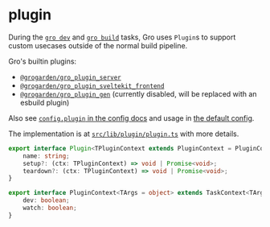# plugin

During the [`gro dev`](dev.md) and [`gro build`](build.md) tasks,
Gro uses `Plugin`s to support custom usecases outside of the normal build pipeline.

Gro's builtin plugins:

- [`@grogarden/gro_plugin_server`](../plugin/gro_plugin_server.ts)
- [`@grogarden/gro_plugin_sveltekit_frontend`](../plugin/gro_plugin_sveltekit_frontend.ts)
- [`@grogarden/gro_plugin_gen`](../plugin/gro_plugin_gen.ts)
  (currently disabled, will be replaced with an esbuild plugin)

Also see [`config.plugin` in the config docs](config.md#plugin)
and usage in [the default config](../config/gro.config.default.ts).

The implementation is at [`src/lib/plugin/plugin.ts`](../plugin/plugin.ts) with more details.

```ts
export interface Plugin<TPluginContext extends PluginContext = PluginContext> {
	name: string;
	setup?: (ctx: TPluginContext) => void | Promise<void>;
	teardown?: (ctx: TPluginContext) => void | Promise<void>;
}

export interface PluginContext<TArgs = object> extends TaskContext<TArgs> {
	dev: boolean;
	watch: boolean;
}
```

